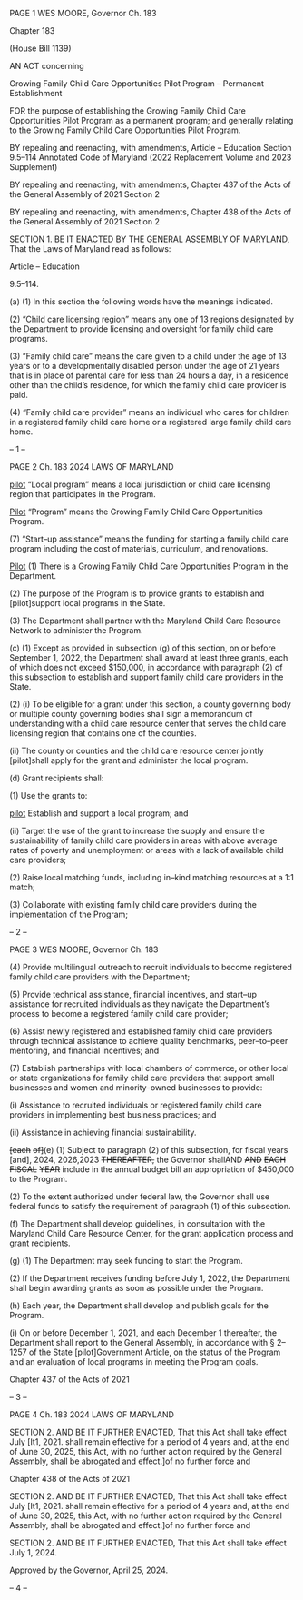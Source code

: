 PAGE 1
WES MOORE, Governor Ch. 183

Chapter 183

(House Bill 1139)

AN ACT concerning

Growing Family Child Care Opportunities Pilot Program – Permanent
Establishment

FOR the purpose of establishing the Growing Family Child Care Opportunities Pilot
Program as a permanent program; and generally relating to the Growing Family
Child Care Opportunities Pilot Program.

BY repealing and reenacting, with amendments,
Article – Education
Section 9.5–114
Annotated Code of Maryland
(2022 Replacement Volume and 2023 Supplement)

BY repealing and reenacting, with amendments,
Chapter 437 of the Acts of the General Assembly of 2021
Section 2

BY repealing and reenacting, with amendments,
Chapter 438 of the Acts of the General Assembly of 2021
Section 2

SECTION 1. BE IT ENACTED BY THE GENERAL ASSEMBLY OF MARYLAND,
That the Laws of Maryland read as follows:

Article – Education

9.5–114.

(a) (1) In this section the following words have the meanings indicated.

(2) “Child care licensing region” means any one of 13 regions designated by
the Department to provide licensing and oversight for family child care programs.

(3) “Family child care” means the care given to a child under the age of 13
years or to a developmentally disabled person under the age of 21 years that is in place of
parental care for less than 24 hours a day, in a residence other than the child’s residence,
for which the family child care provider is paid.

(4) “Family child care provider” means an individual who cares for children
in a registered family child care home or a registered large family child care home.

– 1 –

PAGE 2
Ch. 183 2024 LAWS OF MARYLAND

[pilot](5) “Local program” means a local jurisdiction or child care licensing
region that participates in the Program.

[Pilot](6) “Program” means the Growing Family Child Care Opportunities
Program.

(7) “Start–up assistance” means the funding for starting a family child care
program including the cost of materials, curriculum, and renovations.

[Pilot](b) (1) There is a Growing Family Child Care Opportunities Program
in the Department.

(2) The purpose of the Program is to provide grants to establish and
[pilot]support local programs in the State.

(3) The Department shall partner with the Maryland Child Care Resource
Network to administer the Program.

(c) (1) Except as provided in subsection (g) of this section, on or before
September 1, 2022, the Department shall award at least three grants, each of which does
not exceed $150,000, in accordance with paragraph (2) of this subsection to establish and
support family child care providers in the State.

(2) (i) To be eligible for a grant under this section, a county governing
body or multiple county governing bodies shall sign a memorandum of understanding with
a child care resource center that serves the child care licensing region that contains one of
the counties.

(ii) The county or counties and the child care resource center jointly
[pilot]shall apply for the grant and administer the local program.

(d) Grant recipients shall:

(1) Use the grants to:

[pilot](i) Establish and support a local program; and

(ii) Target the use of the grant to increase the supply and ensure the
sustainability of family child care providers in areas with above average rates of poverty
and unemployment or areas with a lack of available child care providers;

(2) Raise local matching funds, including in–kind matching resources at a
1:1 match;

(3) Collaborate with existing family child care providers during the
implementation of the Program;

– 2 –

PAGE 3
WES MOORE, Governor Ch. 183

(4) Provide multilingual outreach to recruit individuals to become
registered family child care providers with the Department;

(5) Provide technical assistance, financial incentives, and start–up
assistance for recruited individuals as they navigate the Department’s process to become a
registered family child care provider;

(6) Assist newly registered and established family child care providers
through technical assistance to achieve quality benchmarks, peer–to–peer mentoring, and
financial incentives; and

(7) Establish partnerships with local chambers of commerce, or other local
or state organizations for family child care providers that support small businesses and
women and minority–owned businesses to provide:

(i) Assistance to recruited individuals or registered family child care
providers in implementing best business practices; and

(ii) Assistance in achieving financial sustainability.

~~[each~~ ~~of]~~(e) (1) Subject to paragraph (2) of this subsection, for fiscal years
[and], 2024, 2026,2023 ~~THEREAFTER,~~ the Governor shallAND ~~AND~~ ~~EACH~~ ~~FISCAL~~ ~~YEAR~~
include in the annual budget bill an appropriation of $450,000 to the Program.

(2) To the extent authorized under federal law, the Governor shall use
federal funds to satisfy the requirement of paragraph (1) of this subsection.

(f) The Department shall develop guidelines, in consultation with the Maryland
Child Care Resource Center, for the grant application process and grant recipients.

(g) (1) The Department may seek funding to start the Program.

(2) If the Department receives funding before July 1, 2022, the Department
shall begin awarding grants as soon as possible under the Program.

(h) Each year, the Department shall develop and publish goals for the Program.

(i) On or before December 1, 2021, and each December 1 thereafter, the
Department shall report to the General Assembly, in accordance with § 2–1257 of the State
[pilot]Government Article, on the status of the Program and an evaluation of local
programs in meeting the Program goals.

Chapter 437 of the Acts of 2021

– 3 –

PAGE 4
Ch. 183 2024 LAWS OF MARYLAND

SECTION 2. AND BE IT FURTHER ENACTED, That this Act shall take effect July
[It1, 2021. shall remain effective for a period of 4 years and, at the end of June 30, 2025,
this Act, with no further action required by the General Assembly, shall be abrogated and
effect.]of no further force and

Chapter 438 of the Acts of 2021

SECTION 2. AND BE IT FURTHER ENACTED, That this Act shall take effect July
[It1, 2021. shall remain effective for a period of 4 years and, at the end of June 30, 2025,
this Act, with no further action required by the General Assembly, shall be abrogated and
effect.]of no further force and

SECTION 2. AND BE IT FURTHER ENACTED, That this Act shall take effect July
1, 2024.

Approved by the Governor, April 25, 2024.

– 4 –
